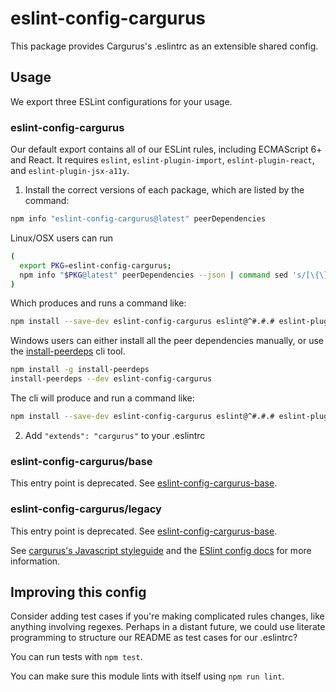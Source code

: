 # eslint-config-cargurus

This package provides Cargurus's .eslintrc as an extensible shared config.

## Usage

We export three ESLint configurations for your usage.

### eslint-config-cargurus

Our default export contains all of our ESLint rules, including ECMAScript 6+ and React. It requires `eslint`, `eslint-plugin-import`, `eslint-plugin-react`, and `eslint-plugin-jsx-a11y`.

1. Install the correct versions of each package, which are listed by the command:

  ```sh
  npm info "eslint-config-cargurus@latest" peerDependencies
  ```

  Linux/OSX users can run

  ```sh
  (
    export PKG=eslint-config-cargurus;
    npm info "$PKG@latest" peerDependencies --json | command sed 's/[\{\},]//g ; s/: /@/g' | xargs npm install --save-dev "$PKG@latest"
  )
  ```

  Which produces and runs a command like:

  ```sh
  npm install --save-dev eslint-config-cargurus eslint@^#.#.# eslint-plugin-jsx-a11y@^#.#.# eslint-plugin-import@^#.#.# eslint-plugin-react@^#.#.#
  ```

  Windows users can either install all the peer dependencies manually, or use the [install-peerdeps](https://github.com/nathanhleung/install-peerdeps) cli tool.

  ```sh
  npm install -g install-peerdeps
  install-peerdeps --dev eslint-config-cargurus
  ```

  The cli will produce and run a command like:

  ```sh
  npm install --save-dev eslint-config-cargurus eslint@^#.#.# eslint-plugin-jsx-a11y@^#.#.# eslint-plugin-import@^#.#.# eslint-plugin-react@^#.#.#
  ```

2. Add `"extends": "cargurus"` to your .eslintrc

### eslint-config-cargurus/base

This entry point is deprecated. See [eslint-config-cargurus-base](https://npmjs.com/eslint-config-cargurus-base).

### eslint-config-cargurus/legacy

This entry point is deprecated. See [eslint-config-cargurus-base](https://npmjs.com/eslint-config-cargurus-base).

See [cargurus's Javascript styleguide](https://github.com/cargurus/javascript) and
the [ESlint config docs](http://eslint.org/docs/user-guide/configuring#extending-configuration-files)
for more information.

## Improving this config

Consider adding test cases if you're making complicated rules changes, like anything involving regexes. Perhaps in a distant future, we could use literate programming to structure our README as test cases for our .eslintrc?

You can run tests with `npm test`.

You can make sure this module lints with itself using `npm run lint`.
